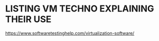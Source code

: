 
# LISTING VM TECHNO EXPLAINING THEIR USE

https://www.softwaretestinghelp.com/virtualization-software/